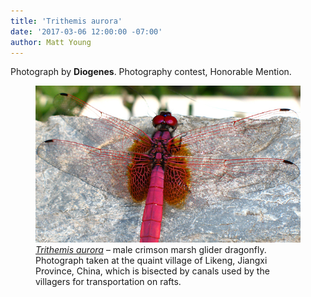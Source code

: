 ```yaml
---
title: 'Trithemis aurora'
date: '2017-03-06 12:00:00 -07:00'
author: Matt Young
---
```

Photograph by **Diogenes**.
Photography contest, Honorable Mention.
<figure>
<img src="/uploads/2017/Diogenes.Trithemis_aurora_male.jpg" alt="Dragonfly"/>
<figcaption>
<a href="http://en.wikipedia.org/wiki/Trithemis_aurora"><i>Trithemis aurora</i></a> &ndash; male crimson marsh glider dragonfly. Photograph taken at the quaint village of Likeng, Jiangxi Province, China, which is bisected by canals used by the villagers for transportation on rafts.
</figcaption>
</figure>

